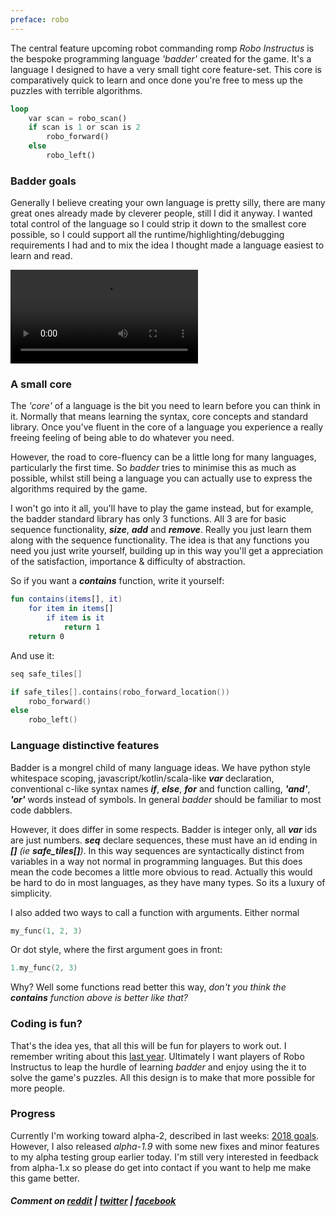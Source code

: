 ```yaml
---
preface: robo
---
```


The central feature upcoming robot commanding romp _Robo Instructus_ is the bespoke programming language _'badder'_ created for the game. It's a language I designed to have a very small tight core feature-set. This core is comparatively quick to learn and once done you're free to mess up the puzzles with terrible algorithms.

```rust
loop
    var scan = robo_scan()
    if scan is 1 or scan is 2
        robo_forward()
    else
        robo_left()
```

### Badder goals
Generally I believe creating your own language is pretty silly, there are many great ones already made by cleverer people, still I did it anyway. I wanted total control of the language so I could strip it down to the smallest core possible, so I could support all the runtime/highlighting/debugging requirements I had and to mix the idea I thought made a language easiest to learn and read.

<video src="/assets/2018-01-12/run.mp4" loop autoplay></video>

### A small core
The _'core'_ of a language is the bit you need to learn before you can think in it. Normally that means learning the syntax, core concepts and standard library. Once you've fluent in the core of a language you experience a really freeing feeling of being able to do whatever you need.

However, the road to core-fluency can be a little long for many languages, particularly the first time. So _badder_ tries to minimise this as much as possible, whilst still being a language you can actually use to express the algorithms required by the game.

I won't go into it all, you'll have to play the game instead, but for example, the badder standard library has only 3 functions. All 3 are for basic sequence functionality, ***size***, ***add*** and ***remove***. Really you just learn them along with the sequence functionality. The idea is that any functions you need you just write yourself, building up in this way you'll get a appreciation of the satisfaction, importance & difficulty of abstraction.

So if you want a ***contains*** function, write it yourself:

```kotlin
fun contains(items[], it)
    for item in items[]
        if item is it
            return 1
    return 0
```
And use it:
```kotlin
seq safe_tiles[]

if safe_tiles[].contains(robo_forward_location())
    robo_forward()
else
    robo_left()
```

### Language distinctive features
Badder is a mongrel child of many language ideas. We have python style whitespace scoping, javascript/kotlin/scala-like ***var*** declaration, conventional c-like syntax names ***if***, ***else***, ***for*** and function calling, ***'and'***, ***'or'*** words instead of symbols. In general _badder_ should be familiar to most code dabblers.

However, it does differ in some respects. Badder is integer only, all ***var*** ids are just numbers. ***seq*** declare sequences, these must have an id ending in ***[]*** _(ie **safe_tiles[]**)_. In this way sequences are syntactically distinct from variables in a way not normal in programming languages. But this does mean the code becomes a little more obvious to read. Actually this would be hard to do in most languages, as they have many types. So its a luxury of simplicity.

I also added two ways to call a function with arguments. Either normal
```kotlin
my_func(1, 2, 3)
```
Or dot style, where the first argument goes in front:
```kotlin
1.my_func(2, 3)
```
Why? Well some functions read better this way, _don't you think the **contains** function above is better like that?_

### Coding is fun?
That's the idea yes, that all this will be fun for players to work out. I remember writing about this [last year](/2017/06/30/coding-in-the-game.html). Ultimately I want players of Robo Instructus to leap the hurdle of learning _badder_ and enjoy using the it to solve the game's puzzles. All this design is to make that more possible for more people.

### Progress
Currently I'm working toward alpha-2, described in last weeks: [2018 goals](/2018/01/05/2018-plans.html). However, I also released _alpha-1.9_ with some new fixes and minor features to my alpha testing group earlier today. I'm still very interested in feedback from alpha-1.x so please do get into contact if you want to help me make this game better.

##### Comment on [reddit](https://www.reddit.com/r/devblogs/comments/7pya2v/robo_instructus_getting_badder_a_look_at_the/) | [twitter](https://twitter.com/alexbutlergames/status/951873457511370753) | [facebook](https://www.facebook.com/alexbutlergames/posts/1742220369198676)
